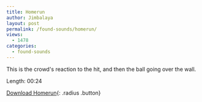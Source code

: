 ```yaml
---
title: Homerun
author: Jimbalaya
layout: post
permalink: /found-sounds/homerun/
views:
  - 1478
categories:
  - found-sounds
---
```


This is the crowd's reaction to the hit, and then the ball going over the wall.

Length: 00:24

<p><audio src='/audio/foundsounds/Homerun.aiff' preload='auto' /></p>

[Download Homerun][2]{: .radius .button}

 [2]: /audio/foundsounds/Homerun.aiff
